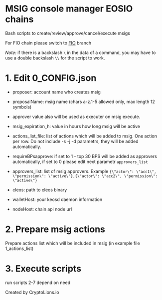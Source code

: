 # MSIG console manager EOSIO chains

Bash scripts to create/review/approve/cancel/execute msigs

For FIO chain please switch to [FIO](https://github.com/CryptoLions/MSIG_console_manager/tree/FIO) branch

_Note:_ if there is a backslash `\` in the data of a command, you may have to use a double backslash `\\` for the script to work.

# 1. Edit 0_CONFIG.json
- proposer: account name who creates msig
- proposalName: msig name (chars a-z.1-5 allowed only, max length 12 symbols)
- approver value also will be used as executer on msig execute.
- msig_expiration_h: value in hours how long msig will be active
  
- actions_list_file: list of actions which will be added to msig. One action per row. Do not include -s -j -d parametrs, they will be added automatically.
  
- requireBPsapprove: if set to 1 - top 30 BPS will be added as approvers automatically, if set to 0 please edit next parametr `approvers_list`
- approvers_list: list of msig approvers. Example `{\"actor\": \"acc1\", \"permission\": \"active\"},{\"actor\": \"acc2\", \"permission\": \"active\"}`
  
- cleos: path to cleos binary
- walletHost: your keosd daemon information
- nodeHost: chain api node url
  
# 2. Prepare msig actions  
  Prepare actions list which will be included in msig (in example file 1_actions_list)
  
# 3. Execute scripts
  run scripts 2-7 depend on need
  
  
Created by CryptoLions.io
